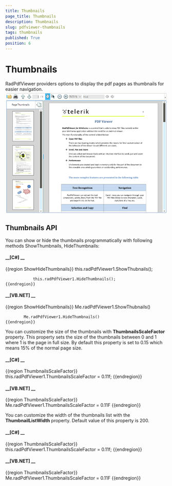 ```yaml
---
title: Thumbnails
page_title: Thumbnails
description: Thumbnails
slug: pdfviewer-thumbnails
tags: thumbnails
published: True
position: 6
---
```


# Thumbnails



RadPdfViewer providers options to display the pdf pages as thumbnails for easier navigation.![pdfviewer-thumbnails 001](images/pdfviewer-thumbnails001.png)

## Thumbnails API

You can show or hide the thumbnails programmatically with following methods ShowThumbnails, HideThumbnails:

#### __[C#] __

{{region ShowHideThumbnails}}
	            this.radPdfViewer1.ShowThubnails();
	
	            this.radPdfViewer1.HideThumbnails();
	{{endregion}}



#### __[VB.NET] __

{{region ShowHideThumbnails}}
	        Me.radPdfViewer1.ShowThubnails()
	
	        Me.radPdfViewer1.HideThumbnails()
	{{endregion}}



You can customize the size of the thumbnails with __ThumbnailsScaleFactor__ property. This property sets the size of the thumbnails between 0 and 1 where 1 is the page in full size. By default this property is set to 0.15 which means 15% of the normal page size.

#### __[C#] __

{{region ThumbnailsScaleFactor}}
	            this.radPdfViewer1.ThumbnailsScaleFactor = 0.11f;
	{{endregion}}



#### __[VB.NET] __

{{region ThumbnailsScaleFactor}}
	        Me.radPdfViewer1.ThumbnailsScaleFactor = 0.11F
	{{endregion}}



You can customize the width of the thumbnails list with the __ThumbnailListWidth__ property. Default value of this property is 200.

#### __[C#] __

{{region ThumbnailsScaleFactor}}
	            this.radPdfViewer1.ThumbnailsScaleFactor = 0.11f;
	{{endregion}}



#### __[VB.NET] __

{{region ThumbnailsScaleFactor}}
	        Me.radPdfViewer1.ThumbnailsScaleFactor = 0.11F
	{{endregion}}


